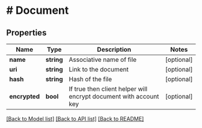 # # Document

## Properties

Name | Type | Description | Notes
------------ | ------------- | ------------- | -------------
**name** | **string** | Associative name of file | [optional]
**uri** | **string** | Link to the document | [optional]
**hash** | **string** | Hash of the file | [optional]
**encrypted** | **bool** | If true then client helper will encrypt document with account key | [optional]

[[Back to Model list]](../../README.md#models) [[Back to API list]](../../README.md#endpoints) [[Back to README]](../../README.md)
